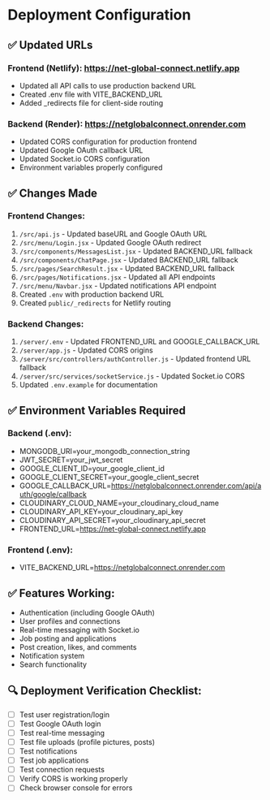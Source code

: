 # Deployment Configuration

## ✅ Updated URLs

### Frontend (Netlify): https://net-global-connect.netlify.app
- Updated all API calls to use production backend URL
- Created .env file with VITE_BACKEND_URL
- Added _redirects file for client-side routing

### Backend (Render): https://netglobalconnect.onrender.com
- Updated CORS configuration for production frontend
- Updated Google OAuth callback URL
- Updated Socket.io CORS configuration
- Environment variables properly configured

## ✅ Changes Made

### Frontend Changes:
1. `/src/api.js` - Updated baseURL and Google OAuth URL
2. `/src/menu/Login.jsx` - Updated Google OAuth redirect
3. `/src/components/MessagesList.jsx` - Updated BACKEND_URL fallback
4. `/src/components/ChatPage.jsx` - Updated BACKEND_URL fallback  
5. `/src/pages/SearchResult.jsx` - Updated BACKEND_URL fallback
6. `/src/pages/Notifications.jsx` - Updated all API endpoints
7. `/src/menu/Navbar.jsx` - Updated notifications API endpoint
8. Created `.env` with production backend URL
9. Created `public/_redirects` for Netlify routing

### Backend Changes:
1. `/server/.env` - Updated FRONTEND_URL and GOOGLE_CALLBACK_URL
2. `/server/app.js` - Updated CORS origins
3. `/server/src/controllers/authController.js` - Updated frontend URL fallback
4. `/server/src/services/socketService.js` - Updated Socket.io CORS
5. Updated `.env.example` for documentation

## ✅ Environment Variables Required

### Backend (.env):
- MONGODB_URI=your_mongodb_connection_string
- JWT_SECRET=your_jwt_secret
- GOOGLE_CLIENT_ID=your_google_client_id
- GOOGLE_CLIENT_SECRET=your_google_client_secret
- GOOGLE_CALLBACK_URL=https://netglobalconnect.onrender.com/api/auth/google/callback
- CLOUDINARY_CLOUD_NAME=your_cloudinary_cloud_name
- CLOUDINARY_API_KEY=your_cloudinary_api_key
- CLOUDINARY_API_SECRET=your_cloudinary_api_secret
- FRONTEND_URL=https://net-global-connect.netlify.app

### Frontend (.env):
- VITE_BACKEND_URL=https://netglobalconnect.onrender.com

## ✅ Features Working:
- Authentication (including Google OAuth)
- User profiles and connections
- Real-time messaging with Socket.io
- Job posting and applications
- Post creation, likes, and comments
- Notification system
- Search functionality

## 🔍 Deployment Verification Checklist:
- [ ] Test user registration/login
- [ ] Test Google OAuth login
- [ ] Test real-time messaging
- [ ] Test file uploads (profile pictures, posts)
- [ ] Test notifications
- [ ] Test job applications
- [ ] Test connection requests
- [ ] Verify CORS is working properly
- [ ] Check browser console for errors